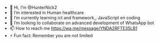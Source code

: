 - 👋 Hi, I’m @HunterNick2
- 👀 I’m interested in Human healthcare
- 🌱 I’m currently learning ict and framework,, JavaScript en coding
- 💞️ I’m looking to collaborate on advanced development of WhatsApp bot
- 📫 How to reach me https://wa.me/message/YNDA2RFTE35LB1
- ⚡ Fun fact: Remember you are not limited

<!---
HunterNick2/HunterNick2 is a ✨ special ✨ repository because its `README.md` (this file) appears on your GitHub profile.
You can click the Preview link to take a look at your changes.
--->
